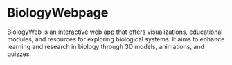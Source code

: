 # BiologyWebpage
BiologyWeb is an interactive web app that offers visualizations, educational modules, and resources for exploring biological systems. It aims to enhance learning and research in biology through 3D models, animations, and quizzes.
